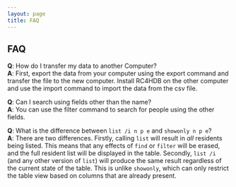 ```yaml
---
layout: page
title: FAQ
---
```


## FAQ

**Q**: How do I transfer my data to another Computer?<br>
**A**: First, export the data from your computer using the export command and transfer the file to the new computer. Install RC4HDB on the other computer and use the import command to import the data from the csv file.

**Q**: Can I search using fields other than the name?<br>
**A**: You can use the filter command to search for people using the other fields.

**Q**: What is the difference between `list /i n p e` and `showonly n p e`? <br>
**A**: There are two differences. Firstly, calling `list` will result in *all* residents being listed. This means that any effects of `find` or `filter` will be erased, and the full resident list will be displayed in the table. Secondly, `list /i` (and any other version of `list`) will produce the same result regardless of the current state of the table. This is unlike `showonly`, which can only restrict the table view based on columns that are already present.  

